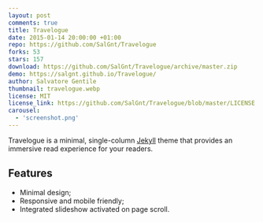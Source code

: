 ```yaml
---
layout: post
comments: true
title: Travelogue
date: 2015-01-14 20:00:00 +01:00
repo: https://github.com/SalGnt/Travelogue
forks: 53
stars: 157
download: https://github.com/SalGnt/Travelogue/archive/master.zip
demo: https://salgnt.github.io/Travelogue/
author: Salvatore Gentile
thumbnail: travelogue.webp
license: MIT
license_link: https://github.com/SalGnt/Travelogue/blob/master/LICENSE
carousel:
  - 'screenshot.png'
---
```


Travelogue is a minimal, single-column [Jekyll](https://jekyllrb.com/) theme that provides an immersive read experience for your readers.

## Features

* Minimal design;
* Responsive and mobile friendly;
* Integrated slideshow activated on page scroll.
